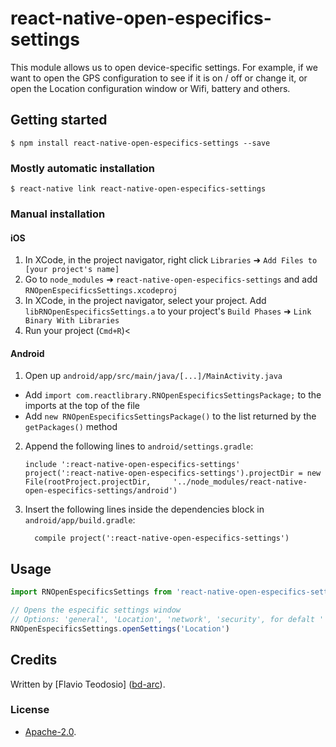 
# react-native-open-especifics-settings

This module allows us to open device-specific settings. For example, if we want to open the GPS configuration to see if it is on / off or change it, or open the Location configuration window or Wifi, battery and others.

## Getting started

`$ npm install react-native-open-especifics-settings --save`

### Mostly automatic installation

`$ react-native link react-native-open-especifics-settings`

### Manual installation

#### iOS

1. In XCode, in the project navigator, right click `Libraries` ➜ `Add Files to [your project's name]`
2. Go to `node_modules` ➜ `react-native-open-especifics-settings` and add `RNOpenEspecificsSettings.xcodeproj`
3. In XCode, in the project navigator, select your project. Add `libRNOpenEspecificsSettings.a` to your project's `Build Phases` ➜ `Link Binary With Libraries`
4. Run your project (`Cmd+R`)<

#### Android

1. Open up `android/app/src/main/java/[...]/MainActivity.java`
  - Add `import com.reactlibrary.RNOpenEspecificsSettingsPackage;` to the imports at the top of the file
  - Add `new RNOpenEspecificsSettingsPackage()` to the list returned by the `getPackages()` method
2. Append the following lines to `android/settings.gradle`:
  	```
  	include ':react-native-open-especifics-settings'
  	project(':react-native-open-especifics-settings').projectDir = new File(rootProject.projectDir, 	'../node_modules/react-native-open-especifics-settings/android')
  	```
3. Insert the following lines inside the dependencies block in `android/app/build.gradle`:
  	```
      compile project(':react-native-open-especifics-settings')
  	```

## Usage
```javascript
import RNOpenEspecificsSettings from 'react-native-open-especifics-settings';

// Opens the especific settings window
// Options: 'general', 'Location', 'network', 'security', for defalt '' call 'general'
RNOpenEspecificsSettings.openSettings('Location')

```

## Credits

Written by [Flavio Teodosio] ([bd-arc](https://github.com/FlavioTeodosio)).

### License

 - [Apache-2.0](https://github.com/FlavioTeodosio/react-native-open-especifics-settings/LICENSE). 
